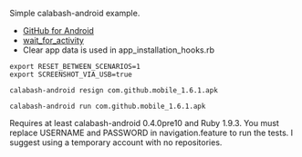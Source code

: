 Simple calabash-android example.

- [GitHub for Android](https://github.com/github/android)
- [wait_for_activity](https://gist.github.com/4589830)
- Clear app data is used in app_installation_hooks.rb

```
export RESET_BETWEEN_SCENARIOS=1
export SCREENSHOT_VIA_USB=true
```

`calabash-android resign com.github.mobile_1.6.1.apk`

`calabash-android run com.github.mobile_1.6.1.apk`

Requires at least calabash-android 0.4.0pre10 and Ruby 1.9.3. You must replace USERNAME and PASSWORD in navigation.feature to run the tests. I suggest using a temporary account with no repositories.
